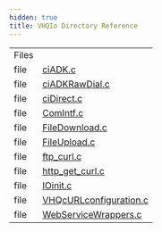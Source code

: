 ```yaml
---
hidden: true
title: VHQIo Directory Reference
---
```


|  |  |
|----|----|
| Files |  |
| file   | <a href="ci_a_d_k_8c.md">ciADK.c</a> |
| file   | <a href="ci_a_d_k_raw_dial_8c.md">ciADKRawDial.c</a> |
| file   | <a href="ci_direct_8c.md">ciDirect.c</a> |
| file   | <a href="_com_intf_8c.md">ComIntf.c</a> |
| file   | <a href="_file_download_8c.md">FileDownload.c</a> |
| file   | <a href="_file_upload_8c.md">FileUpload.c</a> |
| file   | <a href="ftp__curl_8c.md">ftp_curl.c</a> |
| file   | <a href="http__get__curl_8c.md">http_get_curl.c</a> |
| file   | <a href="_i_oinit_8c.md">IOinit.c</a> |
| file   | <a href="_v_h_qc_u_r_lconfiguration_8c.md">VHQcURLconfiguration.c</a> |
| file   | <a href="_web_service_wrappers_8c.md">WebServiceWrappers.c</a> |
